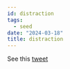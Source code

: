 ```yaml
---
id: distraction
tags:
  - seed
date: "2024-03-18"
title: distraction
---
```


See this [tweet](https://twitter.com/harpriiya/status/1769532246674022407)
